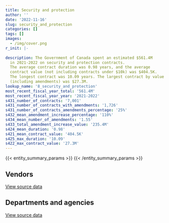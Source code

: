```yaml
---
title: Security and protection
author: ''
date: '2022-11-16'
slug: security_and_protection
categories: []
tags: []
images:
  - /img/cover.png
r_init: |-
  
description: The Government of Canada spent an estimated $561.4M
  in 2021-2022 on security and protection contracts.
  The average contract duration was 0.98 years, and the average
  contract value (not including contracts under $10k) was $404.5K.
  The longest contract was 10.09 years. The largest contract by value
  (including amendments) was $27.3M.
lookup_name: '8_security_and_protection'
most_recent_fiscal_year_total: '561.4M'
most_recent_fiscal_year_year: '2021-2022'
s431_number_of_contracts: '7,001'
s431_number_of_contracts_with_amendments: '1,726'
s431_number_of_contracts_amendments_percentage: '25%'
s432_mean_amendment_increase_percentage: '110%'
s434_mean_number_of_amendments: '1.55'
s433_total_amendment_increase_value: '235.4M'
s424_mean_duration: '0.98'
s421_mean_contract_value: '404.5K'
s425_max_duration: '10.09'
s422_max_contract_value: '27.3M'
---
```


<script src="/rmarkdown-libs/htmlwidgets/htmlwidgets.js"></script>
<link href="/rmarkdown-libs/datatables-css/datatables-crosstalk.css" rel="stylesheet" />
<script src="/rmarkdown-libs/datatables-binding/datatables.js"></script>
<script src="/rmarkdown-libs/jquery/jquery-3.6.0.min.js"></script>
<link href="/rmarkdown-libs/dt-core-bootstrap/css/dataTables.bootstrap.min.css" rel="stylesheet" />
<link href="/rmarkdown-libs/dt-core-bootstrap/css/dataTables.bootstrap.extra.css" rel="stylesheet" />
<script src="/rmarkdown-libs/dt-core-bootstrap/js/jquery.dataTables.min.js"></script>
<script src="/rmarkdown-libs/dt-core-bootstrap/js/dataTables.bootstrap.min.js"></script>
<link href="/rmarkdown-libs/crosstalk/css/crosstalk.min.css" rel="stylesheet" />
<script src="/rmarkdown-libs/crosstalk/js/crosstalk.min.js"></script>
<script src="/rmarkdown-libs/htmlwidgets/htmlwidgets.js"></script>
<link href="/rmarkdown-libs/datatables-css/datatables-crosstalk.css" rel="stylesheet" />
<script src="/rmarkdown-libs/datatables-binding/datatables.js"></script>
<script src="/rmarkdown-libs/jquery/jquery-3.6.0.min.js"></script>
<link href="/rmarkdown-libs/dt-core-bootstrap/css/dataTables.bootstrap.min.css" rel="stylesheet" />
<link href="/rmarkdown-libs/dt-core-bootstrap/css/dataTables.bootstrap.extra.css" rel="stylesheet" />
<script src="/rmarkdown-libs/dt-core-bootstrap/js/jquery.dataTables.min.js"></script>
<script src="/rmarkdown-libs/dt-core-bootstrap/js/dataTables.bootstrap.min.js"></script>
<link href="/rmarkdown-libs/crosstalk/css/crosstalk.min.css" rel="stylesheet" />
<script src="/rmarkdown-libs/crosstalk/js/crosstalk.min.js"></script>

{{< entity_summary_params >}}
{{< /entity_summary_params >}}

## Vendors

<div id="htmlwidget-1" style="width:100%;height:auto;" class="datatables html-widget"></div>
<script type="application/json" data-for="htmlwidget-1">{"x":{"style":"bootstrap","filter":"none","vertical":false,"data":[["<a href=\"/vendors/9034_3476_quebec/\">9034 3476 Quebec<\/a>","<a href=\"/vendors/9275_0181_quebec/\">9275 0181 Quebec<\/a>","<a href=\"/vendors/acme_future_security_controls/\">Acme Future Security Controls<\/a>","<a href=\"/vendors/adga_group/\">ADGA Group<\/a>","<a href=\"/vendors/advanced_business_interiors/\">Advanced Business Interiors<\/a>","<a href=\"/vendors/ainsworth/\">Ainsworth<\/a>","<a href=\"/vendors/altis_human_resources/\">Altis Human Resources<\/a>","<a href=\"/vendors/anixter/\">Anixter<\/a>","<a href=\"/vendors/aon_reed_stenhouse/\">Aon Reed Stenhouse<\/a>","<a href=\"/vendors/av_tech/\">AV Tech<\/a>","<a href=\"/vendors/bae_systems/\">BAE Systems<\/a>","<a href=\"/vendors/bell_canada/\">Bell Canada<\/a>","<a href=\"/vendors/brookfield_asset_management/\">Brookfield Asset Management<\/a>","<a href=\"/vendors/brookfield_global_integrated_solutions/\">Brookfield Global Integrated Solutions<\/a>","<a href=\"/vendors/bubble_technology_industries/\">Bubble Technology Industries<\/a>","<a href=\"/vendors/canadian_corps_of_commissionaires/\">Canadian Corps of Commissionaires<\/a>","<a href=\"/vendors/canadian_leaseback/\">Canadian Leaseback<\/a>","<a href=\"/vendors/canon/\">Canon<\/a>","<a href=\"/vendors/chubb_edwards/\">Chubb Edwards<\/a>","<a href=\"/vendors/convergint_technologies/\">Convergint Technologies<\/a>","<a href=\"/vendors/coradix_technology_consulting/\">Coradix Technology Consulting<\/a>","<a href=\"/vendors/cummins_canada/\">Cummins Canada<\/a>","<a href=\"/vendors/dalhousie_university/\">Dalhousie University<\/a>","<a href=\"/vendors/delco_automation/\">Delco Automation<\/a>","<a href=\"/vendors/dss_marine/\">DSS Marine<\/a>","<a href=\"/vendors/ecole_de_langues_abce/\">Ecole De Langues Abce<\/a>","<a href=\"/vendors/ecole_de_langues_la_cite/\">Ecole De Langues La Cite<\/a>","<a href=\"/vendors/felix_technology/\">Felix Technology<\/a>","<a href=\"/vendors/fsc/\">FSC<\/a>","<a href=\"/vendors/g4s_security_services/\">G4S Security Services<\/a>","<a href=\"/vendors/gamble_technologies/\">Gamble Technologies<\/a>","<a href=\"/vendors/gannon_blackburn_electric/\">Gannon Blackburn Electric<\/a>","<a href=\"/vendors/garda_security_group/\">Garda Security Group<\/a>","<a href=\"/vendors/general_dynamics/\">General Dynamics<\/a>","<a href=\"/vendors/genesis_integration/\">Genesis Integration<\/a>","<a href=\"/vendors/graybridge_international_consulting/\">Graybridge International Consulting<\/a>","<a href=\"/vendors/greater_toronto_airport_authority/\">Greater Toronto Airport Authority<\/a>","<a href=\"/vendors/hfi_pyro/\">Hfi Pyro<\/a>","<a href=\"/vendors/hfi_pyrotechnics/\">HFI Pyrotechnics<\/a>","<a href=\"/vendors/honeywell/\">Honeywell<\/a>","<a href=\"/vendors/ibm_canada/\">IBM Canada<\/a>","<a href=\"/vendors/insa/\">INSA<\/a>","<a href=\"/vendors/jankel_tactical_systems/\">Jankel Tactical Systems<\/a>","<a href=\"/vendors/johnson_controls_canada/\">Johnson Controls Canada<\/a>","<a href=\"/vendors/juno_risk_solutions/\">Juno Risk Solutions<\/a>","<a href=\"/vendors/kyndryl_canada/\">Kyndryl Canada<\/a>","<a href=\"/vendors/language_research_development_group/\">Language Research Development Group<\/a>","<a href=\"/vendors/lansdowne_technologies/\">Lansdowne Technologies<\/a>","<a href=\"/vendors/les_enquetes_henri/\">Les Enquetes Henri<\/a>","<a href=\"/vendors/lloyd_libke_law_enforcement_sales/\">Lloyd Libke Law Enforcement Sales<\/a>","<a href=\"/vendors/m_d_charlton/\">M D Charlton<\/a>","<a href=\"/vendors/magellan_aerospace/\">Magellan Aerospace<\/a>","<a href=\"/vendors/maxsys_staffing_and_consulting/\">Maxsys Staffing and Consulting<\/a>","<a href=\"/vendors/metocean_telematics/\">Metocean Telematics<\/a>","<a href=\"/vendors/mkds_training/\">Mkds Training<\/a>","<a href=\"/vendors/nammo_perry/\">Nammo Perry<\/a>","<a href=\"/vendors/neptune_security_services/\">Neptune Security Services<\/a>","<a href=\"/vendors/notra/\">Notra<\/a>","<a href=\"/vendors/nua_office/\">NUA Office<\/a>","<a href=\"/vendors/olin/\">Olin<\/a>","<a href=\"/vendors/paladin_group/\">Paladin Group<\/a>","<a href=\"/vendors/patlon_aircraft_industries/\">Patlon Aircraft Industries<\/a>","<a href=\"/vendors/qmr/\">QMR<\/a>","<a href=\"/vendors/rampart_international/\">Rampart International<\/a>","<a href=\"/vendors/revision_military/\">Revision Military<\/a>","<a href=\"/vendors/rhea/\">RHEA<\/a>","<a href=\"/vendors/rheinmetall/\">Rheinmetall<\/a>","<a href=\"/vendors/samson_associes/\">Samson Associes<\/a>","<a href=\"/vendors/seawatch/\">Seawatch<\/a>","<a href=\"/vendors/siemens/\">Siemens<\/a>","<a href=\"/vendors/sifec_north/\">Sifec North<\/a>","<a href=\"/vendors/snc_lavalin/\">SNC Lavalin<\/a>","<a href=\"/vendors/stantec/\">Stantec<\/a>","<a href=\"/vendors/stoneworks_technologies/\">Stoneworks Technologies<\/a>","<a href=\"/vendors/summit_canada_distributors/\">Summit Canada Distributors<\/a>","<a href=\"/vendors/sun_life_assurance_company/\">Sun Life Assurance Company<\/a>","<a href=\"/vendors/teknion/\">Teknion<\/a>","<a href=\"/vendors/teledyne/\">Teledyne<\/a>","<a href=\"/vendors/telus_canada/\">Telus Canada<\/a>","<a href=\"/vendors/the_masha_krupp_translation_group/\">The Masha Krupp Translation Group<\/a>","<a href=\"/vendors/toromont/\">Toromont<\/a>","<a href=\"/vendors/trm_technologies/\">TRM Technologies<\/a>","<a href=\"/vendors/troy_life_fire_safety/\">Troy Life Fire Safety<\/a>","<a href=\"/vendors/tyco_integrated_fire_security/\">Tyco Integrated Fire Security<\/a>","<a href=\"/vendors/ultra_electronics/\">Ultra Electronics<\/a>","<a href=\"/vendors/uniform_works/\">Uniform Works<\/a>","<a href=\"/vendors/united_states_department_of_the_air_force/\">United States Department of the Air Force<\/a>","<a href=\"/vendors/universal_protection_service/\">Universal Protection Service<\/a>","<a href=\"/vendors/universite_de_montreal/\">Universite De Montreal<\/a>","<a href=\"/vendors/universite_sainte_anne/\">Universite Sainte Anne<\/a>","<a href=\"/vendors/university_of_british_columbia/\">University of British Columbia<\/a>","<a href=\"/vendors/valcom_consulting/\">Valcom Consulting<\/a>","<a href=\"/vendors/visiontec/\">Visiontec<\/a>","<a href=\"/vendors/wesco_distribution_canada/\">WESCO Distribution Canada<\/a>"],[null,12931.82,148414.46,172869.35,null,27145.66,null,null,926.23,null,53495.26,20949.47,20890.05,26388.07,42097.17,233292560.3,null,3205.1,1443751.95,null,12497.8,null,null,null,null,null,null,null,null,6850576.4,50303.23,43731.3,11549149.14,32747557,null,null,432197.9,null,232.16,93320.56,522242.08,52703.18,13294376.35,14074.62,24774.12,null,null,26973.66,null,2068305.8,244624.78,15859955.64,null,null,null,null,794093.84,7717211,null,1543985.32,216922.85,432798.38,null,112857.07,687893.43,14072.94,98500,null,4458416.64,898100.06,197407.81,2074099.33,14989.45,null,660494.84,24835.63,null,11999.15,null,null,25049.53,22352.23,4745.76,987215.03,null,null,258528.41,null,null,null,null,null,274011.31,null],[null,12998.5,72891.03,213579.24,null,null,103123.8,null,null,null,null,21006.87,454.13,27028.89,42212.5,240238065.16,463.91,3213.88,1510270.43,69497.37,null,null,1080328.77,null,43441.06,null,null,49138.74,null,4688357.6,null,43851.11,13937241.54,43480945.23,136519.42,23659.59,366260.84,null,5519082.5,102454.36,523672.88,null,null,null,null,null,null,27047.56,null,3039083.82,675.59,10338169.94,null,null,347097.7,null,1118529.13,null,null,3512095.94,138269.19,null,null,23728.87,null,10761.66,null,83055,2011481.24,1216069.62,211260.99,null,null,2385.59,117041.08,null,null,null,null,28805.75,25317.41,22413.47,13829.37,1014649.42,2630158.07,null,259236.7,null,null,null,null,null,null,94196.8],[12762.23,59787,229046.48,96994.13,96687.11,9812.23,null,null,null,53612.65,null,20949.47,null,42035.1,null,242206128.21,11752.29,3205.1,1536191.07,129657.29,null,20352,1860000,13296.29,38826.44,null,null,144642.25,4856.68,2965283.72,null,53877.61,16254602.2,136617464.77,225186.41,61683.94,162975.64,null,8389917.83,87762.22,1869984.81,null,null,null,24999,null,null,null,null,2508798.8,null,5728896.3,21559.33,null,2898888.87,null,1024284.52,null,29872.54,2855139.35,20813253.32,null,null,378622.94,null,37516,null,null,2005985.39,1260988.17,210683.77,null,null,3044.55,null,null,12287.33,null,null,191165.46,27711.78,null,43450.97,1180363.1,3127060.9,37639.29,258528.41,null,null,null,12768.98,1276.25,null,null],[null,null,72658.75,138973.44,497053.46,410347.07,null,16032.44,null,90116.41,null,null,null,null,null,308373308.31,null,3205.1,1575668.41,122198.46,null,11672.5,1860000,231512.42,8787.13,26292.32,23220.34,229959.95,6446.14,13449456.52,null,60490.1,30014407.95,135906387.56,null,40283.39,null,2266681.12,11305726.02,87762.22,1318556.29,null,null,null,null,825323.43,48098.58,null,44265.38,null,253866.92,5728896.3,12576.27,158976,119132.42,2913120,2383603.07,null,153570.07,73254.66,14744500.18,null,103368.51,800585.16,null,39422.99,null,37780.31,2005985.39,1540886.57,210683.77,63000,null,3044.55,null,null,63167.27,null,15523.2,144028.77,27645.08,null,71803.69,1096316.39,3701536.27,12963.38,129618.35,188937.17,84647.74,68481.87,14431.47,155276.83,null,null]],"container":"<table class=\"table table-striped table-hover row-border order-column display\">\n  <thead>\n    <tr>\n      <th>Vendor<\/th>\n      <th>2018-2019<\/th>\n      <th>2019-2020<\/th>\n      <th>2020-2021<\/th>\n      <th>2021-2022<\/th>\n    <\/tr>\n  <\/thead>\n<\/table>","options":{"order":[[4,"desc"]],"pageLength":10,"autoWidth":true,"columnDefs":[{"targets":1,"render":"function(data, type, row, meta) {\n    return type !== 'display' ? data : DTWidget.formatCurrency(data, \"$\", 2, 3, \",\", \".\", true, null);\n  }"},{"targets":2,"render":"function(data, type, row, meta) {\n    return type !== 'display' ? data : DTWidget.formatCurrency(data, \"$\", 2, 3, \",\", \".\", true, null);\n  }"},{"targets":3,"render":"function(data, type, row, meta) {\n    return type !== 'display' ? data : DTWidget.formatCurrency(data, \"$\", 2, 3, \",\", \".\", true, null);\n  }"},{"targets":4,"render":"function(data, type, row, meta) {\n    return type !== 'display' ? data : DTWidget.formatCurrency(data, \"$\", 2, 3, \",\", \".\", true, null);\n  }"},{"width":"16%","targets":[1,2,3,4]},{"className":"dt-right","targets":[1,2,3,4]}],"orderClasses":false}},"evals":["options.columnDefs.0.render","options.columnDefs.1.render","options.columnDefs.2.render","options.columnDefs.3.render"],"jsHooks":[]}</script>
<p class="text-right">
<a href="https://github.com/GoC-Spending/contracts-data/tree/main/data/out/categories/8_security_and_protection/summary_by_fiscal_year_by_vendor.csv" class="source-data-link btn btn-link">View source data</a>
</p>

## Departments and agencies

<div id="htmlwidget-2" style="width:100%;height:auto;" class="datatables html-widget"></div>
<script type="application/json" data-for="htmlwidget-2">{"x":{"style":"bootstrap","filter":"none","vertical":false,"data":[["<a href=\"/departments/aafc-aac/\">Agriculture and Agri-Food Canada<\/a>","<a href=\"/departments/aandc-aadnc/\">Crown-Indigenous Relations and Northern Affairs Canada<\/a>","<a href=\"/departments/acoa-apeca/\">Atlantic Canada Opportunities Agency<\/a>","<a href=\"/departments/atssc-scdata/\">Administrative Tribunals Support Service of Canada<\/a>","<a href=\"/departments/cas-satj/\">Courts Administration Service<\/a>","<a href=\"/departments/cbsa-asfc/\">Canada Border Services Agency<\/a>","<a href=\"/departments/ced-dec/\">Canada Economic Development for Quebec Regions<\/a>","<a href=\"/departments/cer-rec/\">Canada Energy Regulator<\/a>","<a href=\"/departments/cfia-acia/\">Canadian Food Inspection Agency<\/a>","<a href=\"/departments/cgc-ccg/\">Canadian Grain Commission<\/a>","<a href=\"/departments/cic/\">Immigration, Refugees and Citizenship Canada<\/a>","<a href=\"/departments/cics-scic/\">Canadian Intergovernmental Conference Secretariat<\/a>","<a href=\"/departments/cihr-irsc/\">Canadian Institutes of Health Research<\/a>","<a href=\"/departments/cnsc-ccsn/\">Canadian Nuclear Safety Commission<\/a>","<a href=\"/departments/cra-arc/\">Canada Revenue Agency<\/a>","<a href=\"/departments/crtc/\">Canadian Radio-television and Telecommunications Commission<\/a>","<a href=\"/departments/csa-asc/\">Canadian Space Agency<\/a>","<a href=\"/departments/csc-scc/\">Correctional Service of Canada<\/a>","<a href=\"/departments/csps-efpc/\">Canada School of Public Service<\/a>","<a href=\"/departments/cta-otc/\">Canadian Transportation Agency<\/a>","<a href=\"/departments/dfatd-maecd/\">Global Affairs Canada<\/a>","<a href=\"/departments/dfo-mpo/\">Fisheries and Oceans Canada<\/a>","<a href=\"/departments/dnd-mdn/\">National Defence<\/a>","<a href=\"/departments/ec/\">Environment and Climate Change Canada<\/a>","<a href=\"/departments/elections/\">Elections Canada<\/a>","<a href=\"/departments/esdc-edsc/\">Employment and Social Development Canada<\/a>","<a href=\"/departments/feddevontario/\">Federal Economic Development Agency for Southern Ontario<\/a>","<a href=\"/departments/fintrac-canafe/\">Financial Transactions and Reports Analysis Centre of Canada<\/a>","<a href=\"/departments/hc-sc/\">Health Canada<\/a>","<a href=\"/departments/iaac-aeic/\">Impact Assessment Agency of Canada<\/a>","<a href=\"/departments/ic/\">Innovation, Science and Economic Development Canada<\/a>","<a href=\"/departments/iic-iac/\">Invest in Canada<\/a>","<a href=\"/departments/infc/\">Infrastructure Canada<\/a>","<a href=\"/departments/irb-cisr/\">Immigration and Refugee Board of Canada<\/a>","<a href=\"/departments/isc-sac/\">Indigenous Services Canada<\/a>","<a href=\"/departments/jus/\">Department of Justice Canada<\/a>","<a href=\"/departments/lac-bac/\">Library and Archives Canada<\/a>","<a href=\"/departments/nbc-ccbn/\">The National Battlefields Commission<\/a>","<a href=\"/departments/nrc-cnrc/\">National Research Council Canada<\/a>","<a href=\"/departments/nrcan-rncan/\">Natural Resources Canada<\/a>","<a href=\"/departments/nserc-crsng/\">Natural Sciences and Engineering Research Council of Canada<\/a>","<a href=\"/departments/oag-bvg/\">Office of the Auditor General of Canada<\/a>","<a href=\"/departments/ocl-cal/\">Office of the Commissioner of Lobbying of Canada<\/a>","<a href=\"/departments/ocol-clo/\">Office of the Commissioner of Official Languages<\/a>","<a href=\"/departments/oic-ci/\">Office of the Information Commissioner of Canada<\/a>","<a href=\"/departments/opc-cpvp/\">Office of the Privacy Commissioner of Canada<\/a>","<a href=\"/departments/osfi-bsif/\">Office of the Superintendent of Financial Institutions Canada<\/a>","<a href=\"/departments/pbc-clcc/\">Parole Board of Canada<\/a>","<a href=\"/departments/pc/\">Parks Canada<\/a>","<a href=\"/departments/pch/\">Canadian Heritage<\/a>","<a href=\"/departments/pco-bcp/\">Privy Council Office<\/a>","<a href=\"/departments/phac-aspc/\">Public Health Agency of Canada<\/a>","<a href=\"/departments/ppsc-sppc/\">Public Prosecution Service of Canada<\/a>","<a href=\"/departments/ps-sp/\">Public Safety Canada<\/a>","<a href=\"/departments/psc-cfp/\">Public Service Commission of Canada<\/a>","<a href=\"/departments/pwgsc-tpsgc/\">Public Services and Procurement Canada<\/a>","<a href=\"/departments/rcmp-grc/\">Royal Canadian Mounted Police<\/a>","<a href=\"/departments/ssc-spc/\">Shared Services Canada<\/a>","<a href=\"/departments/statcan/\">Statistics Canada<\/a>","<a href=\"/departments/tbs-sct/\">Treasury Board of Canada Secretariat<\/a>","<a href=\"/departments/tc/\">Transport Canada<\/a>","<a href=\"/departments/vac-acc/\">Veterans Affairs Canada<\/a>","<a href=\"/departments/vrab-tacra/\">Veterans Review and Appeal Board<\/a>","<a href=\"/departments/wage/\">Department for Women and Gender Equality<\/a>"],[4351629.13,118033.58,null,38416.56,4400260.69,26042126,97324.49,106212.41,1521997.41,9083.34,5326228.13,null,393935.84,701963.78,352995.68,null,2272797.01,16796568.79,56687.12,null,50308543.76,11736793.48,81675510.01,808628.36,143474.41,7942123.8,41964.76,214525.69,3612769.1,null,2846459.58,null,292721.59,null,51323.86,3134874.28,41270.71,524014.33,3493818.16,4243618.81,60144.93,null,null,26388.07,null,20878.41,320629.02,149327.6,2995978.28,943635.13,3391151.07,184284.02,1053674.45,283046.08,22352.23,36073972.19,83314320.02,602116.49,2076591.38,621927.59,3579648.61,1169959.78,10206.02,null],[4302165.44,90793.51,null,22576.38,4216541.22,29551240.61,151431.06,17607.07,1606936.32,1518.04,6438803.2,14487.96,403891.98,603571.61,453008.83,null,2394167.59,13863459.98,31844.07,null,21931273.19,9553260.18,92756689.36,4054901.89,526459.96,7965367,47931.71,217274.2,3847387.87,15468.34,2832285,null,369825.61,1995648.5,null,3363020.62,43965.93,608746.67,3788201.21,4211404.81,null,null,null,27028.89,null,17106.04,269133.68,167844.1,2825274.42,880150.31,4114303.64,2132816.49,1041445.61,254795.72,22413.47,35675375.78,77821582.92,544433.89,1994374.57,633831.94,3950862.69,1712042.52,13541.94,103123.8],[4536809.6,87708.8,null,16950,5678743.48,25372783.69,187923.18,null,1694711.72,null,11402371.5,null,410795.64,368894.29,718375.51,92363.39,2427826.59,22326501.39,32446.75,null,7826483.27,8415007.37,180679809.4,3870263.62,102668.43,24672506.69,48667.83,131499.8,5228671.09,null,2598624.61,null,407849.83,2559345.21,837877.04,3488855.87,2036258.1,568896,4242509.44,4073022.03,137780.18,12995,4856.68,27035.1,16799.74,null,370242.21,171416.04,2606170.21,390477.24,2591174.94,39026331.71,1036426.48,265220.02,null,30201984.56,53872826.75,1906732.82,1921385.39,696703.49,3954303.3,1354360.89,null,11703.55],[4613101.84,150551.45,26834.31,13221,4554495.72,16068936.73,233955.21,null,1780246.72,null,18765752.93,null,283826.21,409922.01,769923.5,null,4308372.76,17108520.26,32446.75,56178.71,7646651.7,11448326.36,198009319.53,3295102.31,73796.89,38892114.17,51658.36,null,6689610.94,null,2863730.3,16650,333561.43,2645462.85,1548072.37,3446337.5,2065656.94,595530,4707748.29,4540361.16,133396.76,16950,6446.14,null,13210.05,null,633052.8,3312.01,3344858.46,518899.22,2922377.03,72529035.25,1188743.4,120580.62,null,31016058.38,76074158.84,6471886.34,1590688.42,726868.97,4040996.42,2021185.89,null,15806.52]],"container":"<table class=\"table table-striped table-hover row-border order-column display\">\n  <thead>\n    <tr>\n      <th>Department<\/th>\n      <th>2018-2019<\/th>\n      <th>2019-2020<\/th>\n      <th>2020-2021<\/th>\n      <th>2021-2022<\/th>\n    <\/tr>\n  <\/thead>\n<\/table>","options":{"order":[[4,"desc"]],"pageLength":10,"autoWidth":true,"columnDefs":[{"targets":1,"render":"function(data, type, row, meta) {\n    return type !== 'display' ? data : DTWidget.formatCurrency(data, \"$\", 2, 3, \",\", \".\", true, null);\n  }"},{"targets":2,"render":"function(data, type, row, meta) {\n    return type !== 'display' ? data : DTWidget.formatCurrency(data, \"$\", 2, 3, \",\", \".\", true, null);\n  }"},{"targets":3,"render":"function(data, type, row, meta) {\n    return type !== 'display' ? data : DTWidget.formatCurrency(data, \"$\", 2, 3, \",\", \".\", true, null);\n  }"},{"targets":4,"render":"function(data, type, row, meta) {\n    return type !== 'display' ? data : DTWidget.formatCurrency(data, \"$\", 2, 3, \",\", \".\", true, null);\n  }"},{"width":"16%","targets":[1,2,3,4]},{"className":"dt-right","targets":[1,2,3,4]}],"orderClasses":false}},"evals":["options.columnDefs.0.render","options.columnDefs.1.render","options.columnDefs.2.render","options.columnDefs.3.render"],"jsHooks":[]}</script>
<p class="text-right">
<a href="https://github.com/GoC-Spending/contracts-data/tree/main/data/out/categories/8_security_and_protection/summary_by_fiscal_year_by_department.csv" class="source-data-link btn btn-link">View source data</a>
</p>
